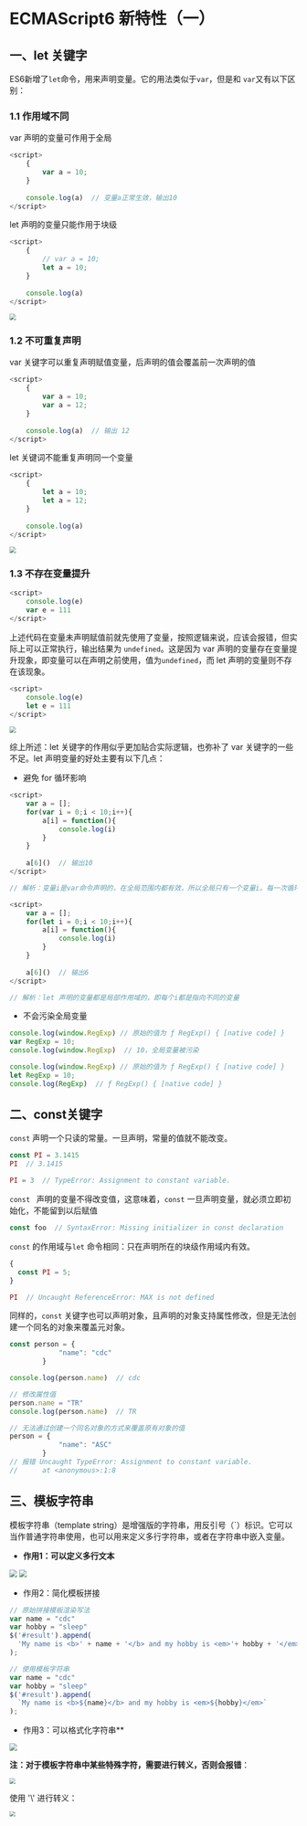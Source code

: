 # ECMAScript6 新特性（一）

## 一、let 关键字

ES6新增了`let`命令，用来声明变量。它的用法类似于`var`，但是和 `var`又有以下区别：

### 1.1 作用域不同

var 声明的变量可作用于全局

```javascript
<script>
    {
        var a = 10;
    }
        
    console.log(a)  // 变量a正常生效，输出10
</script>
```

 let 声明的变量只能作用于块级

```javascript
<script>
    {
        // var a = 10;
        let a = 10;
    }
        
    console.log(a)
</script>
```

<img src="/static/img/JavaScript专题/es6_1.png" style="zoom: 67%;" /> 

### 1.2 不可重复声明

var 关键字可以重复声明赋值变量，后声明的值会覆盖前一次声明的值

```javascript
<script>
    {
        var a = 10;
		var a = 12;
    }
        
    console.log(a)  // 输出 12
</script>
```

let 关键词不能重复声明同一个变量

```javascript
<script>
	{
		let a = 10;
        let a = 12;
	}
        
    console.log(a)
</script>
```

<img src="/static/img/JavaScript专题/es6_2.png" style="zoom: 67%;" /> 

### 1.3 不存在变量提升

```javascript
<script>
	console.log(e)
    var e = 111
</script>
```

上述代码在变量未声明赋值前就先使用了变量，按照逻辑来说，应该会报错，但实际上可以正常执行，输出结果为  `undefined`。这是因为 var 声明的变量存在变量提升现象，即变量可以在声明之前使用，值为`undefined`，而 let 声明的变量则不存在该现象。

```javascript
<script>
	console.log(e)
    let e = 111
</script>
```

<img src="/static/img/JavaScript专题/es6_3.png" style="zoom: 67%;" /> 

综上所述：let 关键字的作用似乎更加贴合实际逻辑，也弥补了 var 关键字的一些不足。let 声明变量的好处主要有以下几点：

- 避免 for 循环影响

```javascript
<script>
    var a = [];
    for(var i = 0;i < 10;i++){
        a[i] = function(){
            console.log(i)
        }
    }
    
	a[6]()  // 输出10
</script>

// 解析：变量i是var命令声明的，在全局范围内都有效，所以全局只有一个变量i。每一次循环，变量i的值都会发生改变，而循环内被赋给数组a的函数内部的console.log(i)，里面的i指向的就是全局的i。也就是说，所有数组a的成员里面的i，指向的都是同一个i，导致运行时输出的是最后一轮的i的值，也就是 10
```

```javascript
<script>
    var a = [];
    for(let i = 0;i < 10;i++){
        a[i] = function(){
            console.log(i)
        }
    }
    
	a[6]()  // 输出6
</script>

// 解析：let 声明的变量都是局部作用域的，即每个i都是指向不同的变量
```

- 不会污染全局变量

```javascript
console.log(window.RegExp) // 原始的值为 ƒ RegExp() { [native code] }
var RegExp = 10;
console.log(window.RegExp)  // 10，全局变量被污染
```

```javascript
console.log(window.RegExp) // 原始的值为 ƒ RegExp() { [native code] }
let RegExp = 10;
console.log(RegExp)  // ƒ RegExp() { [native code] }
```

## 二、const关键字

`const` 声明一个只读的常量。一旦声明，常量的值就不能改变。

```javascript
const PI = 3.1415
PI  // 3.1415

PI = 3  // TypeError: Assignment to constant variable.
```

`const ` 声明的变量不得改变值，这意味着，`const` 一旦声明变量，就必须立即初始化，不能留到以后赋值

```javascript
const foo  // SyntaxError: Missing initializer in const declaration
```

`const` 的作用域与`let` 命令相同：只在声明所在的块级作用域内有效。

```javascript
{
  const PI = 5;
}

PI  // Uncaught ReferenceError: MAX is not defined
```

同样的，`const` 关键字也可以声明对象，且声明的对象支持属性修改，但是无法创建一个同名的对象来覆盖元对象。

```javascript
const person = {
            "name": "cdc"
        }

console.log(person.name)  // cdc

// 修改属性值
person.name = "TR"
console.log(person.name)  // TR

// 无法通过创建一个同名对象的方式来覆盖原有对象的值
person = {
            "name": "ASC"
        }
// 报错 Uncaught TypeError: Assignment to constant variable.
//      at <anonymous>:1:8
```

## 三、模板字符串

模板字符串（template string）是增强版的字符串，用反引号（`）标识。它可以当作普通字符串使用，也可以用来定义多行字符串，或者在字符串中嵌入变量。

- **作用1：可以定义多行文本**

<img src="/static/img/JavaScript专题/js字符串类型1.png" style="zoom: 80%;" /> 

<img src="/static/img/JavaScript专题/js字符串类型2.png" style="zoom: 80%;" /> 

- 作用2：简化模板拼接

```javascript
// 原始拼接模板渲染写法
var name = "cdc"
var hobby = "sleep"
$('#result').append(
  'My name is <b>' + name + '</b> and my hobby is <em>'+ hobby + '</em>'
);

// 使用模板字符串
var name = "cdc"
var hobby = "sleep"
$('#result').append(
  `My name is <b>${name}</b> and my hobby is <em>${hobby}</em>`
);

```

- 作用3：可以格式化字符串**

<img src="/static/img/JavaScript专题/js字符串类型3.png" style="zoom: 80%;" /> 

**注：对于模板字符串中某些特殊字符，需要进行转义，否则会报错**：

<img src="/static/img/JavaScript专题/es6_4.png" style="zoom: 60%;" /> 

使用 '\\' 进行转义：

  <img src="/static/img/JavaScript专题/es6_5.png" style="zoom: 60%;" /> 